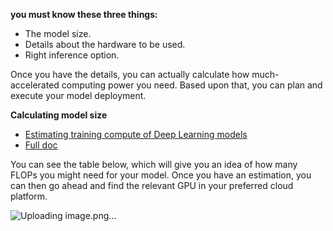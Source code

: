 <b>you must know these three things:</b>

  - The model size.
  - Details about the hardware to be used.
  - Right inference option.

Once you have the details, you can actually calculate how much-accelerated computing power you need. Based upon that, you can plan and execute your model deployment. 

<b>Calculating model size</b>

 - [Estimating training compute of Deep Learning models](https://www.lesswrong.com/posts/HvqQm6o8KnwxbdmhZ/estimating-training-compute-of-deep-learning-models)
 - [Full doc](https://docs.google.com/document/d/1J2BX9jkE5nN5EA1zYRN0lHhdCf1YkiFERc_nwiYqCOA/edit)

You can see the table below, which will give you an idea of how many FLOPs you might need for your model. Once you have an estimation, you can then go ahead and find the relevant GPU in your preferred cloud platform. 

![Uploading image.png…]()

